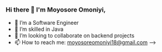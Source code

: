 ### Hi there 👋 I'm Moyosore Omoniyi, 

- 👀 I’m a Software Engineer
- 🌱 I’m skilled in Java
- 👯 I’m looking to collaborate on backend projects
- 📫 How to reach me: moyosoreomoniyi18@gmail.com
-->
